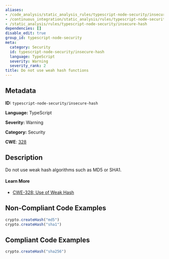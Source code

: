 ```yaml
---
aliases:
- /code_analysis/static_analysis_rules/typescript-node-security/insecure-hash
- /continuous_integration/static_analysis/rules/typescript-node-security/insecure-hash
- /static_analysis/rules/typescript-node-security/insecure-hash
dependencies: []
disable_edit: true
group_id: typescript-node-security
meta:
  category: Security
  id: typescript-node-security/insecure-hash
  language: TypeScript
  severity: Warning
  severity_rank: 2
title: Do not use weah hash functions
---
```

<!--  SOURCED FROM https://github.com/DataDog/datadog-static-analyzer-rule-docs -->


## Metadata
**ID:** `typescript-node-security/insecure-hash`

**Language:** TypeScript

**Severity:** Warning

**Category:** Security

**CWE**: [328](https://cwe.mitre.org/data/definitions/328.html)

## Description
Do not use weak hash algorithms such as MD5 or SHA1.

#### Learn More

 - [CWE-328: Use of Weak Hash](https://cwe.mitre.org/data/definitions/328.html)

## Non-Compliant Code Examples
```typescript
crypto.createHash("md5")
crypto.createHash("sha1")
```

## Compliant Code Examples
```typescript
crypto.createHash("sha256")

```
